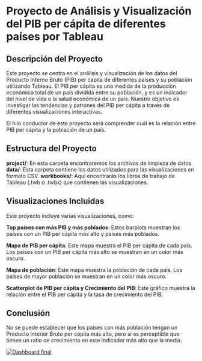 # Proyecto de Análisis y Visualización del PIB per cápita de diferentes países por Tableau

## Descripción del Proyecto

Este proyecto se centra en el análisis y visualización de los datos del Producto Interno Bruto (PIB) per cápita de diferentes países y su población utilizando Tableau. El PIB per cápita es una medida de la producción económica total de un país dividida entre su población, y es un indicador del nivel de vida o la salud económica de un país. Nuestro objetivo es investigar las tendencias y patrones del PIB per cápita a través de diferentes visualizaciones interactivas. 

El hilo conductor de este proyecto será comprender cuál es la relación entre PIB per cápita y la población de un país.

## Estructura del Proyecto

**project/**: En esta carpeta encontraremos los archivos de limpieza de datos.
**data/**: Esta carpeta contiene los datos utilizados para las visualizaciones en formato CSV.
**workbooks/**: Aquí encontrarás los libros de trabajo de Tableau (.twb o .twbx) que contienen las visualizaciones.

## Visualizaciones Incluidas

Este proyecto incluye varias visualizaciones, como:

**Top países con más PIB y más poblados**: Estos barplots muestran los países con un PIB per cápita más alto y países más poblados.

**Mapa de PIB per cápita**: Este mapa muestra el PIB per cápita de cada país. Los países con un PIB per cápita más alto se muestran en un color más oscuro.

**Mapa de población**: Este mapa muestra la población de cada país. Los países de mayor población se muestran en un color más oscuro.

**Scatterplot de PIB per cápita y Crecimiento del PIB**: Este gráfico muestra la relación entre el PIB per cápita y la tasa de crecimiento del PIB.

## Conclusión

No se puede establecer que los países con más población tengan un Producto Interior Bruto per cápita más alto, pero si es perceptible que tienen un ratio de crecimiento en este indicador más alto que la media.

<div class='tableauPlaceholder' id='viz1685384658058' style='position: relative'><noscript><a href='#'><img alt='Dashboard final ' src='https:&#47;&#47;public.tableau.com&#47;static&#47;images&#47;BC&#47;BC326GMHJ&#47;1_rss.png' style='border: none' /></a></noscript><object class='tableauViz'  style='display:none;'><param name='host_url' value='https%3A%2F%2Fpublic.tableau.com%2F' /> <param name='embed_code_version' value='3' /> <param name='path' value='shared&#47;BC326GMHJ' /> <param name='toolbar' value='yes' /><param name='static_image' value='https:&#47;&#47;public.tableau.com&#47;static&#47;images&#47;BC&#47;BC326GMHJ&#47;1.png' /> <param name='animate_transition' value='yes' /><param name='display_static_image' value='yes' /><param name='display_spinner' value='yes' /><param name='display_overlay' value='yes' /><param name='display_count' value='yes' /><param name='language' value='es-ES' /></object></div>                <script type='text/javascript'>                    var divElement = document.getElementById('viz1685384658058');                    var vizElement = divElement.getElementsByTagName('object')[0];                    if ( divElement.offsetWidth > 800 ) { vizElement.style.width='100%';vizElement.style.height=(divElement.offsetWidth*0.75)+'px';} else if ( divElement.offsetWidth > 500 ) { vizElement.style.width='100%';vizElement.style.height=(divElement.offsetWidth*0.75)+'px';} else { vizElement.style.width='100%';vizElement.style.height='1877px';}                     var scriptElement = document.createElement('script');                    scriptElement.src = 'https://public.tableau.com/javascripts/api/viz_v1.js';                    vizElement.parentNode.insertBefore(scriptElement, vizElement);                </script>